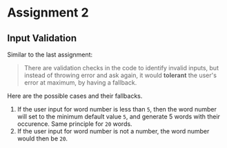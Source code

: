 # Assignment 2

## Input Validation

Similar to the last assignment: 
> There are validation checks in the code to identify invalid inputs, but instead of throwing error and ask again, it would **tolerant** the user's error at maximum, by having a fallback.

Here are the possible cases and their fallbacks.
 1. If the user input for word number is less than `5`, then the word number will set to the minimum default value `5`, and generate 5 words with their occurence. Same principle for `20` words.
 2. If the user input for word number is not a number, the word number would then be `20`.

